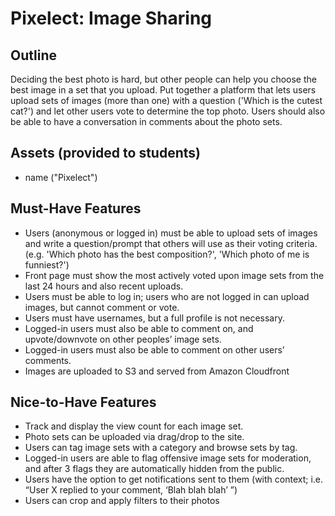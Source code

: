 # Pixelect: Image Sharing

## Outline
Deciding the best photo is hard, but other people can help you choose the best image in a set that you upload. Put together a platform that lets users upload sets of images (more than one) with a question ('Which is the cutest cat?') and let other users vote to determine the top photo. Users should also be able to have a conversation in comments about the photo sets.

## Assets (provided to students)
- name ("Pixelect")

## Must-Have Features
- Users (anonymous or logged in) must be able to upload sets of images and write a question/prompt that others will use as their voting criteria. (e.g. 'Which photo has the best composition?', 'Which photo of me is funniest?')
- Front page must show the most actively voted upon image sets from the last 24 hours and also recent uploads.
- Users must be able to log in; users who are not logged in can upload images, but cannot comment or vote.
- Users must have usernames, but a full profile is not necessary.
- Logged-in users must also be able to comment on, and upvote/downvote on other peoples’ image sets.
- Logged-in users must also be able to comment on other users’ comments.
- Images are uploaded to S3 and served from Amazon Cloudfront

## Nice-to-Have Features
- Track and display the view count for each image set.
- Photo sets can be uploaded via drag/drop to the site.
- Users can tag image sets with a category and browse sets by tag.
- Logged-in users are able to flag offensive image sets for moderation, and after 3 flags they are automatically hidden from the public.
- Users have the option to get notifications sent to them (with context; i.e. “User X replied to your comment, ‘Blah blah blah’ ”)
- Users can crop and apply filters to their photos